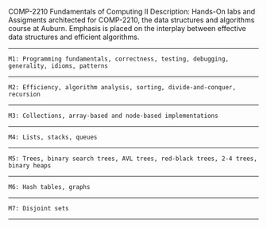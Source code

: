    COMP-2210 Fundamentals of Computing II
   Description: Hands-On labs and Assigments architected for COMP-2210, the data structures and algorithms course at Auburn. Emphasis is placed on the interplay between effective     data structures and efficient algorithms.

---

    M1: Programming fundamentals, correctness, testing, debugging, generality, idioms, patterns

---

    M2: Efficiency, algorithm analysis, sorting, divide-and-conquer, recursion

---

    M3: Collections, array-based and node-based implementations

---

    M4: Lists, stacks, queues

---

    M5: Trees, binary search trees, AVL trees, red-black trees, 2-4 trees, binary heaps

---

    M6: Hash tables, graphs

---

    M7: Disjoint sets

---
